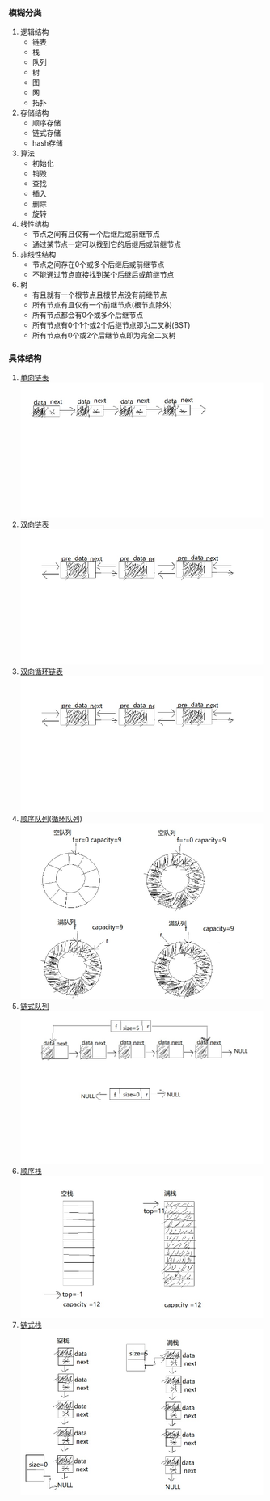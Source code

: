 ### 模糊分类
1. 逻辑结构  
    - 链表
    - 栈
    - 队列
    - 树
    - 图
    - 网
    - 拓扑
2. 存储结构  
    - 顺序存储
    - 链式存储
    - hash存储
3. 算法  
    - 初始化
    - 销毁
    - 查找
    - 插入
    - 删除
    - 旋转
4. 线性结构  
    - 节点之间有且仅有一个后继后或前继节点
    - 通过某节点一定可以找到它的后继后或前继节点
5. 非线性结构  
    - 节点之间存在0个或多个后继后或前继节点
    - 不能通过节点直接找到某个后继后或前继节点
6. 树
    - 有且就有一个根节点且根节点没有前继节点
    - 所有节点有且仅有一个前继节点(根节点除外)
    - 所有节点都会有0个或多个后继节点
    - 所有节点有0个1个或2个后继节点即为二叉树(BST)
    - 所有节点有0个或2个后继节点即为完全二叉树
### 具体结构
1. [单向链表](linked_list.jpg)
    ![单向链表](linked_list.jpg)
2. [双向链表](linked_list2.jpg)
    ![双向链表](linked_list2.jpg)
3. [双向循环链表](linked_list2.jpg)
    ![双向循环链表](linked_list2.jpg)
4. [顺序队列(循环队列)](seq_quene.jpg)
    ![循环队列](seq_quene.jpg)
5. [链式队列](linked_quene.jpg)
    ![链式队列](linked_quene.jpg)
6. [顺序栈](seq_stack.jpg)
    ![顺序栈](seq_stack.jpg)
7. [链式栈](linked_stack.jpg)
    ![链式栈](linked_stack.jpg)